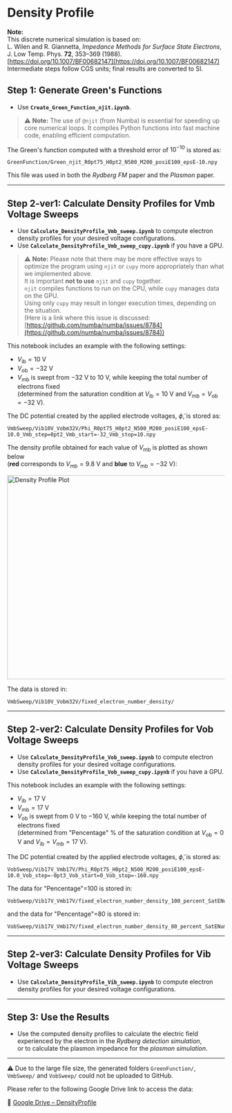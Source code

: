 # Density Profile

**Note:**  
This discrete numerical simulation is based on:  
L. Wilen and R. Giannetta, *Impedance Methods for Surface State Electrons*, J. Low Temp. Phys. **72**, 353–369 (1988). [https://doi.org/10.1007/BF00682147](https://doi.org/10.1007/BF00682147)  
Intermediate steps follow CGS units; final results are converted to SI.

## Step 1: Generate Green's Functions

- Use **`Create_Green_Function_njit.ipynb`**.
> ⚠️ **Note:** The use of `@njit` (from Numba) is essential for speeding up core numerical loops. It compiles Python functions into fast machine code, enabling efficient computation.

The Green's function computed with a threshold error of $10^{-10}$ is stored as:

```
GreenFunction/Green_njit_R0pt75_H0pt2_N500_M200_posiE100_epsE-10.npy
```

This file was used in both the *Rydberg FM* paper and the *Plasmon* paper.

---

## Step 2-ver1: Calculate Density Profiles for Vmb Voltage Sweeps

- Use **`Calculate_DensityProfile_Vmb_sweep.ipynb`** to compute electron density profiles for your desired voltage configurations.
- Use **`Calculate_DensityProfile_Vmb_sweep_cupy.ipynb`** if you have a GPU.
> ⚠️ **Note:** Please note that there may be more effective ways to optimize the program using `njit` or `cupy` more appropriately than what we implemented above.  
It is important **not to use** `njit` and `cupy` together.  
`njit` compiles functions to run on the CPU, while `cupy` manages data on the GPU.  
Using only `cupy` may result in longer execution times, depending on the situation.  
(Here is a link where this issue is discussed: [https://github.com/numba/numba/issues/8784](https://github.com/numba/numba/issues/8784))


> 
This notebook includes an example with the following settings:

- $V_\mathrm{ib} = 10$ V
- $V_\mathrm{ob} = -32$ V
- $V_\mathrm{mb}$ is swept from $-32$ V to $10$ V, while keeping the total number of electrons fixed  
  (determined from the saturation condition at $V_\mathrm{ib} = 10$ V and $V_\mathrm{mb} = V_\mathrm{ob} = -32$ V).

The DC potential created by the applied electrode voltages, $\tilde{\phi}$, is stored as:

```
VmbSweep/Vib10V_Vobm32V/Phi_R0pt75_H0pt2_N500_M200_posiE100_epsE-10.0_Vmb_step=0pt2_Vmb_start=-32_Vmb_stop=10.npy
```

The density profile obtained for each value of $V_\mathrm{mb}$ is plotted as shown below  
(**red** corresponds to $V_\mathrm{mb} = 9.8$ V and **blue** to $V_\mathrm{mb} = -32$ V):

<img width="636" height="472" alt="Density Profile Plot" src="https://github.com/user-attachments/assets/efa95119-4b55-47aa-bd62-f3bbe9a1d4cd" />

The data is stored in:

```
VmbSweep/Vib10V_Vobm32V/fixed_electron_number_density/
```


---

## Step 2-ver2: Calculate Density Profiles for Vob Voltage Sweeps

- Use **`Calculate_DensityProfile_Vob_sweep.ipynb`** to compute electron density profiles for your desired voltage configurations.
- Use **`Calculate_DensityProfile_Vob_sweep_cupy.ipynb`** if you have a GPU.
> 
This notebook includes an example with the following settings:

- $V_\mathrm{ib} = 17$ V
- $V_\mathrm{mb} = 17$ V
- $V_\mathrm{ob}$ is swept from $0$ V to $-160$ V, while keeping the total number of electrons fixed  
  (determined from "Pencentage" % of the saturation condition at $V_\mathrm{ob} = 0$ V and $V_\mathrm{ib} = V_\mathrm{mb} = 17$ V).

The DC potential created by the applied electrode voltages, $\tilde{\phi}$, is stored as:

```
VobSweep/Vib17V_Vmb17V/Phi_R0pt75_H0pt2_N500_M200_posiE100_epsE-10.0_Vob_step=-0pt3_Vob_start=0_Vob_stop=-160.npy
```

The data for "Pencentage"=100  is stored in:

```
VobSweep/Vib17V_Vmb17V/fixed_electron_number_density_100_percent_SatENum/
```

and the data for "Pencentage"=80  is stored in:

```
VobSweep/Vib17V_Vmb17V/fixed_electron_number_density_80_percent_SatENum/
```

---

## Step 2-ver3: Calculate Density Profiles for Vib Voltage Sweeps

- Use **`Calculate_DensityProfile_Vib_sweep.ipynb`** to compute electron density profiles for your desired voltage configurations.

---

## Step 3: Use the Results

- Use the computed density profiles to calculate the electric field experienced by the electron in the *Rydberg detection simulation*,  
  or to calculate the plasmon impedance for the *plasmon simulation*.

---

  ⚠️ Due to the large file size, the generated folders `GreenFunction/`, `VmbSweep/` and `VobSweep/` could not be uploaded to GitHub.

Please refer to the following Google Drive link to access the data:

🔗 [Google Drive – DensityProfile](https://drive.google.com/drive/folders/1lC1xuzMQvBS7sev4N5r9cZi6F-KcE2N-?usp=sharing)

